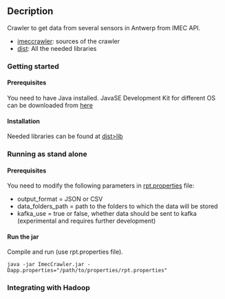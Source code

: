 ## Decription
Crawler to get data from several sensors in Antwerp from IMEC API.
* [imeccrawler](imeccrawler/): sources of the crawler
* [dist](dist/): All the needed libraries

### Getting started
#### Prerequisites
You need to have Java installed. JavaSE Development Kit for different OS can be downloaded from [here](https://www.oracle.com/technetwork/java/javase/downloads/jdk8-downloads-2133151.html)
#### Installation
Needed libraries can be found at [dist>lib](dist/lib/)
### Running as stand alone
#### Prerequisites
You need to modify the  following parameters in [rpt.properties](rpt.properties) file:
* output_format = JSON or CSV 
* data_folders_path = path to the folders to which the data will be stored 
* kafka_use = true or false, whether data should be sent to kafka (experimental and requires further development)

#### Run the jar
Compile and run (use rpt.properties file).
```
java -jar ImecCrawler.jar -Dapp.properties="/path/to/properties/rpt.properties"
```

### Integrating with Hadoop

